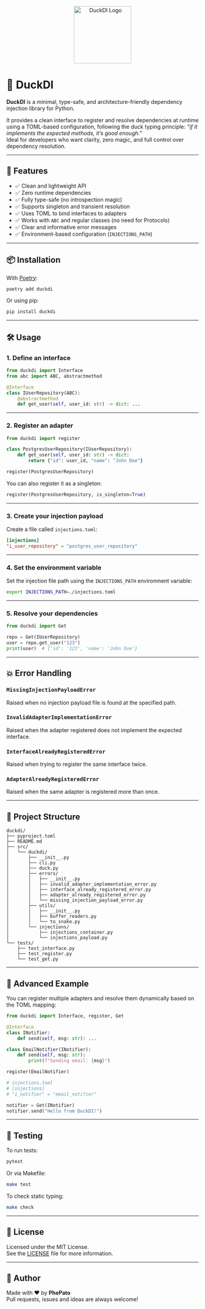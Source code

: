 <p align="center">
  <img src="assets/logo.png" alt="DuckDI Logo" width="150" />
</p>

# 🦆 DuckDI

**DuckDI** is a minimal, type-safe, and architecture-friendly dependency injection library for Python.

It provides a clean interface to register and resolve dependencies at runtime using a TOML-based configuration, following the duck typing principle: _"if it implements the expected methods, it’s good enough."_  
Ideal for developers who want clarity, zero magic, and full control over dependency resolution.

---

## 🚀 Features

- ✅ Clean and lightweight API  
- ✅ Zero runtime dependencies  
- ✅ Fully type-safe (no introspection magic)  
- ✅ Supports singleton and transient resolution  
- ✅ Uses TOML to bind interfaces to adapters  
- ✅ Works with `ABC` and regular classes (no need for Protocols)  
- ✅ Clear and informative error messages  
- ✅ Environment-based configuration (`INJECTIONS_PATH`)  

---

## 📦 Installation

With [Poetry](https://python-poetry.org):

```bash
poetry add duckdi
```

Or using pip:

```bash
pip install duckdi
```

---

## 🛠️ Usage

### 1. Define an interface

```python
from duckdi import Interface
from abc import ABC, abstractmethod

@Interface
class IUserRepository(ABC):
    @abstractmethod
    def get_user(self, user_id: str) -> dict: ...
```

---

### 2. Register an adapter

```python
from duckdi import register

class PostgresUserRepository(IUserRepository):
    def get_user(self, user_id: str) -> dict:
        return {"id": user_id, "name": "John Doe"}

register(PostgresUserRepository)
```

You can also register it as a singleton:

```python
register(PostgresUserRepository, is_singleton=True)
```

---

### 3. Create your injection payload

Create a file called `injections.toml`:

```toml
[injections]
"i_user_repository" = "postgres_user_repository"
```

---

### 4. Set the environment variable

Set the injection file path using the `INJECTIONS_PATH` environment variable:

```bash
export INJECTIONS_PATH=./injections.toml
```

---

### 5. Resolve your dependencies

```python
from duckdi import Get

repo = Get(IUserRepository)
user = repo.get_user("123")
print(user)  # {'id': '123', 'name': 'John Doe'}
```

---

## 💥 Error Handling

### `MissingInjectionPayloadError`
Raised when no injection payload file is found at the specified path.

### `InvalidAdapterImplementationError`
Raised when the adapter registered does not implement the expected interface.

### `InterfaceAlreadyRegisteredError`
Raised when trying to register the same interface twice.

### `AdapterAlreadyRegisteredError`
Raised when the same adapter is registered more than once.

---

## 📁 Project Structure

```
duckdi/
├── pyproject.toml
├── README.md
├── src/
│   └── duckdi/
│       ├── __init__.py
│       ├── cli.py
│       ├── duck.py
│       ├── errors/
│       │   ├── __init__.py
│       │   ├── invalid_adapter_implementation_error.py
│       │   ├── interface_already_registered_error.py
│       │   ├── adapter_already_registered_error.py
│       │   └── missing_injection_payload_error.py
│       ├── utils/
│       │   ├── __init__.py
│       │   ├── buffer_readers.py
│       │   └── to_snake.py
│       └── injections/
│           ├── injections_container.py
│           └── injections_payload.py
└── tests/
    ├── test_interface.py
    ├── test_register.py
    └── test_get.py
```

---

## 🧩 Advanced Example

You can register multiple adapters and resolve them dynamically based on the TOML mapping:

```python
from duckdi import Interface, register, Get

@Interface
class INotifier:
    def send(self, msg: str): ...

class EmailNotifier(INotifier):
    def send(self, msg: str):
        print(f"Sending email: {msg}")

register(EmailNotifier)

# injections.toml
# [injections]
# "i_notifier" = "email_notifier"

notifier = Get(INotifier)
notifier.send("Hello from DuckDI!")
```

---

## 🧪 Testing

To run tests:

```bash
pytest
```

Or via Makefile:

```bash
make test
```

To check static typing:

```bash
make check
```

---

## 📄 License

Licensed under the MIT License.  
See the [LICENSE](LICENSE) file for more information.

---

## 👤 Author

Made with ❤️ by **PhePato**  
Pull requests, issues and ideas are always welcome!
